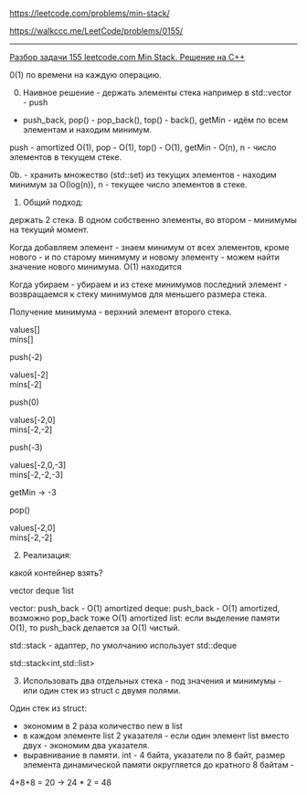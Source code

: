 https://leetcode.com/problems/min-stack/

https://walkccc.me/LeetCode/problems/0155/

________

[Разбор задачи 155 leetcode.com Min Stack. Решение на C++](https://www.youtube.com/watch?v=NNCWMFT1e24)

0(1) по времени на каждую операцию.

0. Наивное решение - держать элементы стека например в std::vector - push 
- push_back, рор() - рор_back(), tор() - back(), getMin - идём по всем
элементам и находим минимум.

push - amortized O(1), рор - O(1), top() - O(1), getMin - O(n), n - число 
элементов в текущем стеке.

0b. - хранить множество (std::set) из текущих элементов - находим минимум за О(log(n)), n - текущее число элементов в стеке.

1. Общий подход: 

держать 2 стека. В одном собственно элементы, во втором - минимумы на текущий момент.

Когда добавляем элемент - знаем минимум от всех элементов, кроме нового - 
и по старому минимуму и новому элементу - можем найти значение нового 
минимума. O(1) находится

Когда убираем - убираем и из стеке минимумов последний элемент - возвращаемся к стеку минимумов для меньшего размера стека.

Получение минимума - верхний элемент второго стека.

values[]  
mins[]

push(-2)

values[-2]  
mins[-2]

push(0)

values[-2,0]  
mins[-2,-2]

push(-3)

values[-2,0,-3]  
mins[-2,-2,-3]

getMin -> -3

pop()

values[-2,0]  
mins[-2,-2]

2. Реализация: 

какой контейнер взять?

vector 
deque
1ist

vector: push_back - O(1) amortized
deque: push_back - O(1) amortized, возможно рор_back тоже O(1) amortized 
list: если выделение памяти O(1), то push_back делается за O(1) чистый.

std::stack - адаптер, по умолчанию использует std::deque 

std::stack<int,std::list<int>>

3. Использовать два отдельных стека - под значения и минимумы - или один стек из struct с двумя полями.

Один стек из struct:
- экономим в 2 раза количество new в list  
- в каждом элементе list 2 указателя - если один элемент list вместо двух  - экономим два указателя.  
- выравнивание в памяти. int - 4 байта, указатели по 8 байт, размер элемента динамической памяти округляется до кратного 8 байтам -

4+8+8 = 20 -> 24 * 2 = 48

